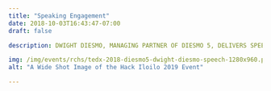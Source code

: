 ```yaml
---
title: "Speaking Engagement"
date: 2018-10-03T16:43:47-07:00
draft: false

description: DWIGHT DIESMO, MANAGING PARTNER OF DIESMO 5, DELIVERS SPEECHES TO SCHOOLS, UNIVERSITIES, AND CONFERENCES DISCUSSING TECHNOLOGY, SOCIAL MEDIA, CAREER ADVANCEMENT, BUSINESS DEVELOPMENT, SOFTWARE, INTERNET OF THINGS, EDUCATION & MORE.  

img: /img/events/rchs/tedx-2018-diesmo5-dwight-diesmo-speech-1280x960.png
alt: "A Wide Shot Image of the Hack Iloilo 2019 Event"

---
```

